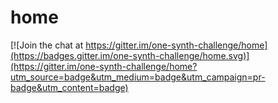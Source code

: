 # home

[![Join the chat at https://gitter.im/one-synth-challenge/home](https://badges.gitter.im/one-synth-challenge/home.svg)](https://gitter.im/one-synth-challenge/home?utm_source=badge&utm_medium=badge&utm_campaign=pr-badge&utm_content=badge)